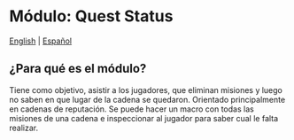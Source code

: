 # Módulo: Quest Status

[English](README.md) | [Español](README_ES.md)

## ¿Para qué es el módulo?

Tiene como objetivo, asistir a los jugadores, que eliminan misiones y luego no saben en que lugar de la cadena se quedaron. Orientado principalmente en cadenas de reputación. Se puede hacer un macro con todas las misiones de una cadena e inspeccionar al jugador para saber cual le falta realizar.
